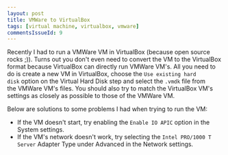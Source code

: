 ```yaml
---
layout: post
title: VMWare to VirtualBox
tags: [virtual machine, virtualbox, vmware]
commentsIssueId: 9
---
```


Recently I had to run a VMWare VM in VirtualBox (because open source rocks ;)). Turns out you don't even need to convert the VM to the VirtualBox format because VirtualBox can directly run VMWare VM's. All you need to do is create a new VM in VirtualBox, choose the `Use existing hard disk` option on the Virtual Hard Disk step and select the `.vmdk` file from the VMWare VM's files. You should also try to match the VirtualBox VM's settings as closely as possible to those of the VMWare VM.

Below are solutions to some problems I had when trying to run the VM:

 * If the VM doesn't start, try enabling the `Enable IO APIC` option in the System settings.
 * If the VM's network doesn't work, try selecting the `Intel PRO/1000 T Server` Adapter Type under Advanced in the Network settings.
